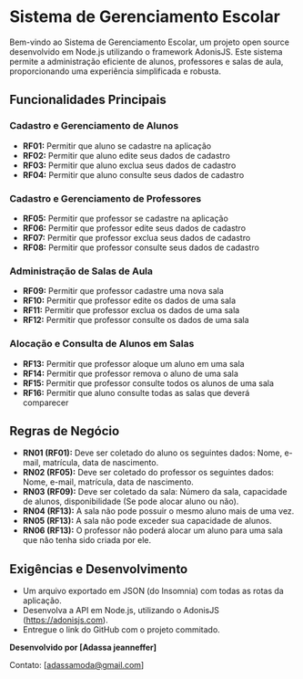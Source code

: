# Sistema de Gerenciamento Escolar

Bem-vindo ao Sistema de Gerenciamento Escolar, um projeto open source desenvolvido em Node.js utilizando o framework AdonisJS. Este sistema permite a administração eficiente de alunos, professores e salas de aula, proporcionando uma experiência simplificada e robusta.

## Funcionalidades Principais

### Cadastro e Gerenciamento de Alunos
- **RF01:** Permitir que aluno se cadastre na aplicação
- **RF02:** Permitir que aluno edite seus dados de cadastro
- **RF03:** Permitir que aluno exclua seus dados de cadastro
- **RF04:** Permitir que aluno consulte seus dados de cadastro

### Cadastro e Gerenciamento de Professores
- **RF05:** Permitir que professor se cadastre na aplicação
- **RF06:** Permitir que professor edite seus dados de cadastro
- **RF07:** Permitir que professor exclua seus dados de cadastro
- **RF08:** Permitir que professor consulte seus dados de cadastro

### Administração de Salas de Aula
- **RF09:** Permitir que professor cadastre uma nova sala
- **RF10:** Permitir que professor edite os dados de uma sala
- **RF11:** Permitir que professor exclua os dados de uma sala
- **RF12:** Permitir que professor consulte os dados de uma sala

### Alocação e Consulta de Alunos em Salas
- **RF13:** Permitir que professor aloque um aluno em uma sala
- **RF14:** Permitir que professor remova o aluno de uma sala
- **RF15:** Permitir que professor consulte todos os alunos de uma sala
- **RF16:** Permitir que aluno consulte todas as salas que deverá comparecer

## Regras de Negócio
- **RN01 (RF01):** Deve ser coletado do aluno os seguintes dados: Nome, e-mail, matrícula, data de nascimento.
- **RN02 (RF05):** Deve ser coletado do professor os seguintes dados: Nome, e-mail, matrícula, data de nascimento.
- **RN03 (RF09):** Deve ser coletado da sala: Número da sala, capacidade de alunos, disponibilidade (Se pode alocar aluno ou não).
- **RN04 (RF13):** A sala não pode possuir o mesmo aluno mais de uma vez.
- **RN05 (RF13):** A sala não pode exceder sua capacidade de alunos.
- **RN06 (RF13):** O professor não poderá alocar um aluno para uma sala que não tenha sido criada por ele.

## Exigências e Desenvolvimento
- Um arquivo exportado em JSON (do Insomnia) com todas as rotas da aplicação.
- Desenvolva a API em Node.js, utilizando o AdonisJS (https://adonisjs.com).
- Entregue o link do GitHub com o projeto commitado.


**Desenvolvido por [Adassa jeanneffer]**

Contato: [adassamoda@gmail.com]

